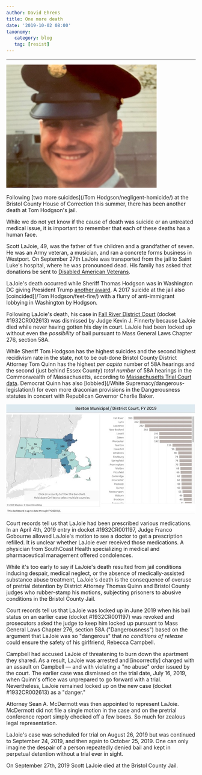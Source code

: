 ```yaml
---
author: David Ehrens
title: One more death
date: '2019-10-02 08:00'
taxonomy:
   category: blog
   tag: [resist]
---
```

---

![](lajoie.jpg)

Following [two more suicides](/Tom Hodgson/negligent-homicide/) at the Bristol County House of Correction this summer, there has been another death at Tom Hodgson's jail.

While we do not yet know if the cause of death was suicide or an untreated medical issue, it is important to remember that each of these deaths has a human face.

Scott LaJoie, 49, was the father of five children and a grandfather of seven. He was an Army veteran, a musician, and ran a concrete forms business in Westport. On September 27th LaJoie was transported from the jail to Saint Luke's hospital, where he was pronounced dead. His family has asked that donations be sent to [Disabled American Veterans](https://www.potterfuneralservice.com/Obituaries.html).

LaJoie's death occurred while Sheriff Thomas Hodgson was in Washington DC giving President Trump [another award](https://www.southcoasttoday.com/news/20190926/hodgson-congress-border-failure-allows-drugs-to-pour-in). A 2017 suicide at the jail also [coincided](/Tom Hodgson/feet-fire/) with a flurry of anti-immigrant lobbying in Washington by Hodgson.

Following LaJoie's death, his case in [Fall River District Court](court.pdf) (docket #1932CR002613) was dismissed by Judge Kevin J. Finnerty because LaJoie died while never having gotten his day in court. LaJoie had been locked up without even the *possibility* of bail pursuant to Mass General Laws Chapter 276, section 58A.

While Sheriff Tom Hodgson has the highest suicides and the second highest recidivism rate in the state, not to be out-done Bristol County District Attorney Tom Quinn has the highest *per capita* number of 58A hearings and the second (just behind Essex County) *total number* of 58A hearings in
the Commonwealth of Massachusetts, according to [Massachusetts Trial Court data](https://public.tableau.com/profile/drap4687#!/vizhome/MassachusettsTrialCourtDangerousnessHearings/MainDashboard). Democrat Quinn has also [lobbied](/White Supremacy/dangerous-legislation/) for even more draconian provisions in the Dangerousness statutes in concert with Republican Governor Charlie Baker.

![](trial-court.jpg)

Court records tell us that LaJoie had been prescribed various medications. In an April 4th, 2019 entry in docket #1932CR001197, Judge Franco Gobourne allowed LaJoie's motion to see a doctor to get a prescription refilled. It is unclear whether LaJoie ever received those medications. A physician from SouthCoast Health specializing in medical and pharmaceutical management offered condolences.

While it's too early to say if LaJoie's death resulted from jail conditions inducing despair, medical neglect, or the absence of  medically-assisted substance abuse treatment, LaJoie's death is the consequence of overuse of pretrial detention by District Attorney Thomas Quinn and Bristol County judges who rubber-stamp his motions, subjecting prisoners to abusive conditions in the Bristol County Jail.

Court records tell us that LaJoie was locked up in June 2019 when his bail status on an earlier case (docket #1932CR001197) was revoked and prosecutors asked the judge to keep him locked up pursuant to Mass General Laws Chapter 276, section 58A ("Dangerousness") based on the argument that LaJoie was so "dangerous" that *no conditions of release* could ensure the safety of his girlfriend, Rebecca Campbell. 

Campbell had accused LaJoie of threatening to burn down the apartment they shared. As a result, LaJoie was arrested and [incorrectly] charged with an assault on Campbell — and with violating a "no abuse" order issued by the court. The earlier case was dismissed on the trial date, July 16, 2019, when Quinn's office was unprepared to go forward with a trial. Nevertheless, LaJoie remained locked up on the new case (docket #1932CR002613) as a "danger." 

Attorney Sean A. McDermott was then appointed to represent LaJoie. McDermott did not file a single motion in the case and on the pretrial conference report simply checked off a few boxes. So much for zealous legal representation. 

LaJoie's case was scheduled for trial on August 26, 2019 but was continued to September 24, 2019, and then again to October 25, 2019. One can only imagine the despair of a person repeatedly denied bail and kept in perpetual detention without a trial ever in sight.

On September 27th, 2019 Scott LaJoie died at the Bristol County Jail.

